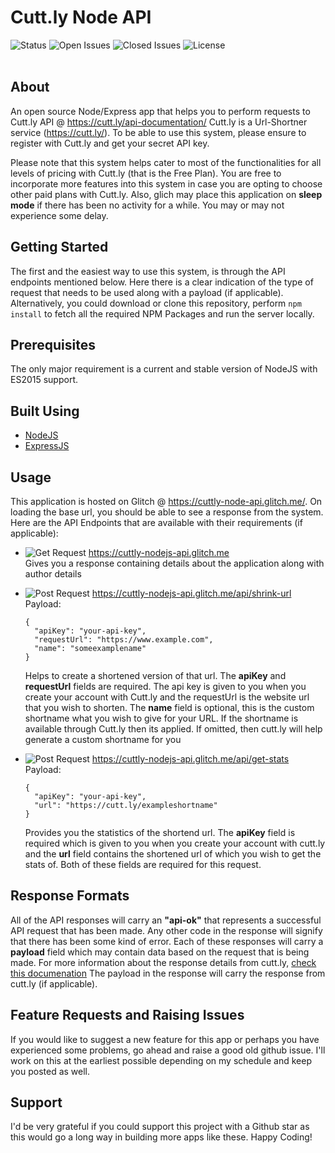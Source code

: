 # Cutt.ly Node API

![Status](https://img.shields.io/github/checks-status/sricharankrishnan/cuttly-node-api/master)
![Open Issues](https://img.shields.io/github/issues-raw/sricharankrishnan/cuttly-node-api)
![Closed Issues](https://img.shields.io/github/issues-closed-raw/sricharankrishnan/cuttly-node-api)
![License](https://img.shields.io/github/license/sricharankrishnan/cuttly-node-api)
<br/>
<br/>

## About

An open source Node/Express app that helps you to perform requests to Cutt.ly API @ <https://cutt.ly/api-documentation/> Cutt.ly is a Url-Shortner service (<https://cutt.ly/>). To be able to use this system, please ensure to register with Cutt.ly and get your secret API key.

Please note that this system helps cater to most of the functionalities for all levels of pricing with Cutt.ly (that is the Free Plan).
You are free to incorporate more features into this system in case you are opting to choose other paid plans with Cutt.ly. Also, glich may
place this application on **sleep mode** if there has been no activity for a while. You may or may not experience some delay.

## Getting Started

The first and the easiest way to use this system, is through the API endpoints mentioned below. Here there is a clear indication of the type of request that needs to be used along with a payload (if applicable). Alternatively, you could download or clone this repository, perform `npm install` to fetch all the required NPM Packages and run the server locally.

## Prerequisites

The only major requirement is a current and stable version of NodeJS with ES2015 support.

## Built Using

- [NodeJS](https://nodejs.org/en/)
- [ExpressJS](https://expressjs.com/)

## Usage

This application is hosted on Glitch @ https://cuttly-node-api.glitch.me/. On loading the base url, you should be able to see a response
from the system. Here are the API Endpoints that are available with their requirements (if applicable):

- ![Get Request](https://img.shields.io/badge/method-get-orange) https://cuttly-nodejs-api.glitch.me<br/>
  Gives you a response containing details about the application along with author details

- ![Post Request](https://img.shields.io/badge/method-post-orange) https://cuttly-nodejs-api.glitch.me/api/shrink-url<br/>
  Payload:

  ```
  {
    "apiKey": "your-api-key",
    "requestUrl": "https://www.example.com",
    "name": "someexamplename"
  }
  ```

  Helps to create a shortened version of that url. The **apiKey** and **requestUrl** fields are required. The api key is given to you when
  you create your account with Cutt.ly and the requestUrl is the website url that you wish to shorten. The **name** field is optional, this is the
  custom shortname what you wish to give for your URL. If the shortname is available through Cutt.ly then its applied. If omitted, then cutt.ly will
  help generate a custom shortname for you

- ![Post Request](https://img.shields.io/badge/method-post-orange) https://cuttly-nodejs-api.glitch.me/api/get-stats<br/>
  Payload:
  ```
  {
    "apiKey": "your-api-key",
    "url": "https://cutt.ly/exampleshortname"
  }
  ```
  Provides you the statistics of the shortend url. The **apiKey** field is required which is given to you when you create your account with
  cutt.ly and the **url** field contains the shortened url of which you wish to get the stats of. Both of these fields are required for this
  request.

## Response Formats

All of the API responses will carry an **"api-ok"** that represents a successful API request that has been made. Any other code in the response will
signify that there has been some kind of error. Each of these responses will carry a **payload** field which may contain data based on the request
that is being made. For more information about the response details from cutt.ly, [check this documenation](https://cutt.ly/api-documentation/cuttly-links-api)
The payload in the response will carry the response from cutt.ly (if applicable).

## Feature Requests and Raising Issues

If you would like to suggest a new feature for this app or perhaps you have experienced some problems, go ahead and raise a good old github issue.
I'll work on this at the earliest possible depending on my schedule and keep you posted as well.

## Support

I'd be very grateful if you could support this project with a Github star as this would go a long way in building more apps like these.
Happy Coding!
